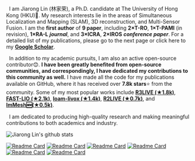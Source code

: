 ﻿&nbsp; I am Jiarong Lin (林家荣), a Ph.D. candidate at The University of Hong Kong (HKU)🏫. My research interests lie in the areas of Simultaneous Localization and Mapping (SLAM), 3D reconstruction, and Multi-Sensor Fusion. I am the **first author** of **9 paper**, including **2×T-RO**, **1×T-PAMI** (in revision), **1×RA-L** ***journal***, and **3×ICRA**, **2×IROS** ***conference paper***. For a detailed list of my publications, please go to the next page or click here to my [**Google Scholar**](https://scholar.google.com/citations?user=JUHU33cAAAAJ&hl=en). 

&nbsp; In addition to my academic pursuits, I am also an active open-source contributor😊. **I have been greatly benefited from open-source communities, and correspondingly, I have dedicated my contributions to this community as well.** I have made all the code for my publications available on GitHub, where it has received over **7.8k stars**⭐ from the community. Some of my most popular works include [**R3LIVE (★1.8k)**](https://github.com/hku-mars/r3live), [**FAST-LIO (★2.1k)**](https://github.com/hku-mars/FAST_LIO), [**loam-livox (★1.4k)**](https://github.com/hku-mars/loam_livox), [**R2LIVE (★0.7k)**](https://github.com/hku-mars/r2live), and [**ImMesh🆕(★0.5k)**](https://github.com/hku-mars/ImMesh).

&nbsp; I am dedicated to producing high-quality research and making meaningful contributions to both academics and industry.

![Jiarong Lin's  github stats](https://github-readme-stats-one-bice.vercel.app/api?username=ziv-lin&show_icons=true&theme=default&count_private=true&role=OWNER,ORGANIZATION_MEMBER&hide=prs,issues) 

[![Readme Card](https://github-readme-stats.vercel.app/api/pin/?username=hku-mars&repo=r3live)](https://github.com/hku-mars/r3live)
[![Readme Card](https://github-readme-stats.vercel.app/api/pin/?username=hku-mars&repo=FAST_LIO)](https://github.com/hku-mars/FAST_LIO)
[![Readme Card](https://github-readme-stats.vercel.app/api/pin/?username=hku-mars&repo=loam_livox)](https://github.com/hku-mars/loam_livox)
[![Readme Card](https://github-readme-stats.vercel.app/api/pin/?username=hku-mars&repo=r2live)](https://github.com/hku-mars/r2live)
[![Readme Card](https://github-readme-stats.vercel.app/api/pin/?username=hku-mars&repo=ImMesh)](https://github.com/hku-mars/ImMesh)
[![Readme Card](https://github-readme-stats.vercel.app/api/pin/?username=hku-mars&repo=std)](https://github.com/hku-mars/std)
